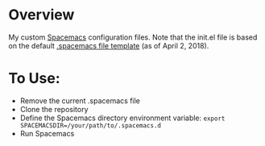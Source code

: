 # Overview

My custom [Spacemacs](https://github.com/syl20bnr/spacemacs) configuration files. Note that the init.el file is based on the default [.spacemacs file template](https://github.com/syl20bnr/spacemacs/blob/master/core/templates/.spacemacs.template) (as of April 2, 2018).

# To Use:

- Remove the current .spacemacs file
- Clone the repository
- Define the Spacemacs directory environment variable: `export SPACEMACSDIR=/your/path/to/.spacemacs.d`
- Run Spacemacs
